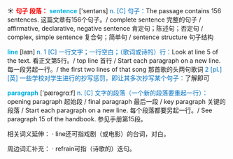 ☀ <font color="red">**句子 段落：**</font>
<font color="sky blue">**sentence**</font> ['sentəns] 
<font color="#0070c0">n. [C] 句子：</font>The passage contains 156 sentences. 这篇文章有156个句子。/ complete sentence 完整的句子 / affirmative, declarative, negative sentence 肯定句；陈述句；否定句 / complex, simple sentence 复合句；简单句 / sentence structure 句子结构

<font color="sky blue">**line**</font> [laɪn] 
<font color="#0070c0">n. 1 [C] 一行文字；一行空白；（歌词或诗的）行：</font>Look at line 5 of the text. 看正文第5行。/ top line 首行 / Start each paragraph on a new line. 每一段另起一行。/ the first two lines of that song 那首歌的头两句歌词 <font color="#0070c0">2 [pl.] [英] 一些学校对学生进行的抄写惩罚，即让其多次抄写某个句子：</font>了解即可

<font color="sky blue">**paragraph**</font> ['pærəɡrɑːf] 
<font color="#0070c0">n. [C] 文字的段落（一个新的段落要重起一行）：</font>opening paragraph 起始段 / final paragraph 最后一段 / key paragraph 关键的段落 / Start each paragraph on a new line. 每个段落都要另起一行。/ See paragraph 15 of the handbook. 参见手册第15段。

相关词义延伸：
· line还可指戏剧（或电影）的台词，对白。

周边词汇补充：
· refrain可指（诗歌的）迭句。
